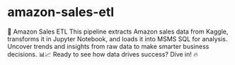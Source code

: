 # amazon-sales-etl
🚀 Amazon Sales ETL This pipeline extracts Amazon sales data from Kaggle, transforms it in Jupyter Notebook, and loads it into MSMS SQL for analysis. Uncover trends and insights from raw data to make smarter business decisions. 📊📈 Ready to see how data drives success? Dive in! 🔥
